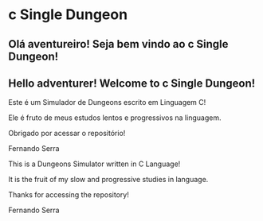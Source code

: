 # c Single Dungeon
## Olá aventureiro! Seja bem vindo ao c Single Dungeon!

## Hello adventurer! Welcome to c Single Dungeon!

Este é um Simulador de Dungeons escrito em Linguagem C!

Ele é fruto de meus estudos lentos e progressivos na linguagem.

Obrigado por acessar o repositório!

Fernando Serra


This is a Dungeons Simulator written in C Language!

It is the fruit of my slow and progressive studies in language.

Thanks for accessing the repository!

Fernando Serra